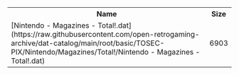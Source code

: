 <table>
<tr><th>Name</th><th>Size</th></tr>
<tr><td>
[Nintendo - Magazines - Total!.dat](https://raw.githubusercontent.com/open-retrogaming-archive/dat-catalog/main/root/basic/TOSEC-PIX/Nintendo/Magazines/Total!/Nintendo - Magazines - Total!.dat)
</td><td>6903</td></tr>
</table>
